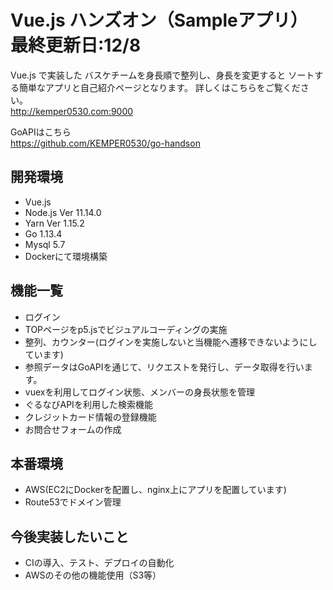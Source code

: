 # Vue.js ハンズオン（Sampleアプリ） 最終更新日:12/8

Vue.js で実装した
バスケチームを身長順で整列し、身長を変更すると
ソートする簡単なアプリと自己紹介ページとなります。
詳しくはこちらをご覧ください。<br>
<http://kemper0530.com:9000>

GoAPIはこちら<br>
<https://github.com/KEMPER0530/go-handson>

## 開発環境
- Vue.js
- Node.js Ver 11.14.0
- Yarn Ver 1.15.2
- Go 1.13.4
- Mysql 5.7
- Dockerにて環境構築

## 機能一覧
- ログイン
- TOPページをp5.jsでビジュアルコーディングの実施
- 整列、カウンター(ログインを実施しないと当機能へ遷移できないようにしています)
- 参照データはGoAPIを通じて、リクエストを発行し、データ取得を行います。
- vuexを利用してログイン状態、メンバーの身長状態を管理
- ぐるなびAPIを利用した検索機能
- クレジットカード情報の登録機能
- お問合せフォームの作成

## 本番環境
- AWS(EC2にDockerを配置し、nginx上にアプリを配置しています)
- Route53でドメイン管理

## 今後実装したいこと
- CIの導入、テスト、デプロイの自動化
- AWSのその他の機能使用（S3等）

